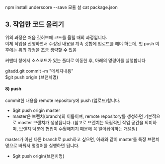 
npm install underscore --save
모듈 설
cat package.json


## **3. 작업한 코드 올리기**

위의 과정은 처음 깃허브에 코드를 올릴 때의 과정입니다.  
이제 작업을 진행하면서 수정된 내용을 계속 깃헙에 업로드를 해야 하는데, 첫 push 이후에는 위의 과정을 조금 생략할 수 있음

커맨더 창에서 소스코드가 있는 폴더로 이동한 후, 아래의 명령어를 실행합니다

gitadd.git commit -m "메세지내용"  
$git push origin {브랜치명}


#### 8) push

commit한 내용을 remote repository에 push (업로드)합니다.

- $git push origin master
- master은 브랜치(branch)의 이름이며, remote repository를 생성하면 기본적으로 master 브랜치가 생성됩니다. (참고로 브랜치는 독립적인 작업 공간을 의미하며, 브랜치 덕분에 협업이 수월해지기 때문에 꼭 알아둬야하는 개념임)

master가 아닌 다른 branch로 push하고 싶으면, 아래와 같이 master를 특정 브랜치명으로 바꿔서 명령어를 실행하면 됩니다.

- $git push origin{브랜치명}